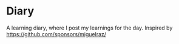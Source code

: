 # Diary
A learning diary, where I post my learnings for the day. Inspired by https://github.com/sponsors/miguelraz/
